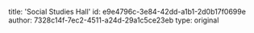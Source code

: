 title: 'Social Studies Hall'
id: e9e4796c-3e84-42dd-a1b1-2d0b17f0699e
author: 7328c14f-7ec2-4511-a24d-29a1c5ce23eb
type: original

